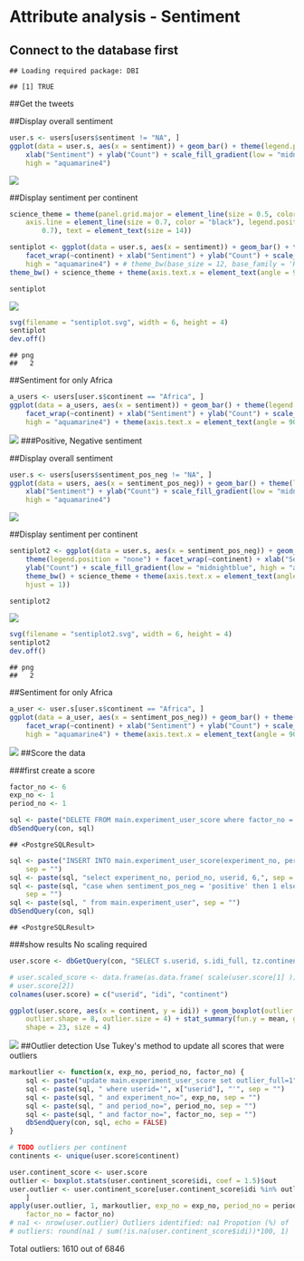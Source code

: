 # Attribute analysis - Sentiment







## Connect to the database first



```
## Loading required package: DBI
```

```
## [1] TRUE
```

##Get the tweets


##Display overall sentiment

```r
user.s <- users[users$sentiment != "NA", ]
ggplot(data = user.s, aes(x = sentiment)) + geom_bar() + theme(legend.position = "none") + 
    xlab("Sentiment") + ylab("Count") + scale_fill_gradient(low = "midnightblue", 
    high = "aquamarine4")
```

![](FactorAnalysis-Sentiment_files/figure-html/sentiment-1.png)<!-- -->

##Display sentiment per continent

```r
science_theme = theme(panel.grid.major = element_line(size = 0.5, color = "grey"), 
    axis.line = element_line(size = 0.7, color = "black"), legend.position = c(0.85, 
        0.7), text = element_text(size = 14))

sentiplot <- ggplot(data = user.s, aes(x = sentiment)) + geom_bar() + theme(legend.position = "none") + 
    facet_wrap(~continent) + xlab("Sentiment") + ylab("Count") + scale_fill_gradient(low = "midnightblue", 
    high = "aquamarine4") + # theme_bw(base_size = 12, base_family = 'Helvetica') +
theme_bw() + science_theme + theme(axis.text.x = element_text(angle = 90, hjust = 1))

sentiplot
```

![](FactorAnalysis-Sentiment_files/figure-html/sentiment_continent-1.png)<!-- -->

```r
svg(filename = "sentiplot.svg", width = 6, height = 4)
sentiplot
dev.off()
```

```
## png 
##   2
```
##Sentiment for only Africa

```r
a_users <- users[user.s$continent == "Africa", ]
ggplot(data = a_users, aes(x = sentiment)) + geom_bar() + theme(legend.position = "none") + 
    facet_wrap(~continent) + xlab("Sentiment") + ylab("Count") + scale_fill_gradient(low = "midnightblue", 
    high = "aquamarine4") + theme(axis.text.x = element_text(angle = 90, hjust = 1))
```

![](FactorAnalysis-Sentiment_files/figure-html/sentiment_continent_africa-1.png)<!-- -->
###Positive, Negative sentiment

##Display overall sentiment

```r
user.s <- users[users$sentiment_pos_neg != "NA", ]
ggplot(data = users, aes(x = sentiment_pos_neg)) + geom_bar() + theme(legend.position = "none") + 
    xlab("Sentiment") + ylab("Count") + scale_fill_gradient(low = "midnightblue", 
    high = "aquamarine4")
```

![](FactorAnalysis-Sentiment_files/figure-html/sentiment_pos_neg-1.png)<!-- -->

##Display sentiment per continent

```r
sentiplot2 <- ggplot(data = user.s, aes(x = sentiment_pos_neg)) + geom_bar() + 
    theme(legend.position = "none") + facet_wrap(~continent) + xlab("Sentiment") + 
    ylab("Count") + scale_fill_gradient(low = "midnightblue", high = "aquamarine4") + 
    theme_bw() + science_theme + theme(axis.text.x = element_text(angle = 90, 
    hjust = 1))

sentiplot2
```

![](FactorAnalysis-Sentiment_files/figure-html/sentiment_pos_neg_continent-1.png)<!-- -->

```r
svg(filename = "sentiplot2.svg", width = 6, height = 4)
sentiplot2
dev.off()
```

```
## png 
##   2
```
##Sentiment for only Africa

```r
a_user <- user.s[user.s$continent == "Africa", ]
ggplot(data = a_user, aes(x = sentiment_pos_neg)) + geom_bar() + theme(legend.position = "none") + 
    facet_wrap(~continent) + xlab("Sentiment") + ylab("Count") + scale_fill_gradient(low = "midnightblue", 
    high = "aquamarine4") + theme(axis.text.x = element_text(angle = 90, hjust = 1))
```

![](FactorAnalysis-Sentiment_files/figure-html/sentiment_pos_neg_continent_africa-1.png)<!-- -->
##Score the data

###first create a score

```r
factor_no <- 6
exp_no <- 1
period_no <- 1

sql <- paste("DELETE FROM main.experiment_user_score where factor_no = 6", sep = "")
dbSendQuery(con, sql)
```

```
## <PostgreSQLResult>
```

```r
sql <- paste("INSERT INTO main.experiment_user_score(experiment_no, period_no, userid, factor_no, idi_full)", 
    sep = "")
sql <- paste(sql, "select experiment_no, period_no, userid, 6,", sep = "")
sql <- paste(sql, "case when sentiment_pos_neg = 'positive' then 1 else 0 end", 
    sep = "")
sql <- paste(sql, " from main.experiment_user", sep = "")
dbSendQuery(con, sql)
```

```
## <PostgreSQLResult>
```

###show results
No scaling required


```r
user.score <- dbGetQuery(con, "SELECT s.userid, s.idi_full, tz.continent from main.experiment_user_score s join main.experiment_user u on u.userid = s.userid left join main.timezone_r tz on tz.timezone = u.timezone where s.factor_no = 6 and s.experiment_no = u.experiment_no and s.period_no = u.period_no")

# user.scaled_score <- data.frame(as.data.frame( scale(user.score[1] )),
# user.score[2])
colnames(user.score) = c("userid", "idi", "continent")

ggplot(user.score, aes(x = continent, y = idi)) + geom_boxplot(outlier.colour = "red", 
    outlier.shape = 8, outlier.size = 4) + stat_summary(fun.y = mean, geom = "point", 
    shape = 23, size = 4)
```

![](FactorAnalysis-Sentiment_files/figure-html/score_n-1.png)<!-- -->
##Outlier detection
Use Tukey's method to update all scores that were outliers


```r
markoutlier <- function(x, exp_no, period_no, factor_no) {
    sql <- paste("update main.experiment_user_score set outlier_full=1", sep = "")
    sql <- paste(sql, " where userid='", x["userid"], "'", sep = "")
    sql <- paste(sql, " and experiment_no=", exp_no, sep = "")
    sql <- paste(sql, " and period_no=", period_no, sep = "")
    sql <- paste(sql, " and factor_no=", factor_no, sep = "")
    dbSendQuery(con, sql, echo = FALSE)
}

# TODO outliers per continent
continents <- unique(user.score$continent)

user.continent_score <- user.score
outlier <- boxplot.stats(user.continent_score$idi, coef = 1.5)$out
user.outlier <- user.continent_score[user.continent_score$idi %in% outlier, 
    ]
apply(user.outlier, 1, markoutlier, exp_no = exp_no, period_no = period_no, 
    factor_no = factor_no)
# na1 <- nrow(user.outlier) Outliers identified: na1 Propotion (%) of
# outliers: round(na1 / sum(!is.na(user.continent_score$idi))*100, 1)
```

Total outliers: 1610 out of 6846


